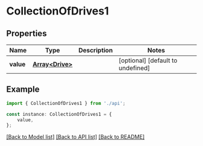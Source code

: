 # CollectionOfDrives1


## Properties

Name | Type | Description | Notes
------------ | ------------- | ------------- | -------------
**value** | [**Array&lt;Drive&gt;**](Drive.md) |  | [optional] [default to undefined]

## Example

```typescript
import { CollectionOfDrives1 } from './api';

const instance: CollectionOfDrives1 = {
    value,
};
```

[[Back to Model list]](../README.md#documentation-for-models) [[Back to API list]](../README.md#documentation-for-api-endpoints) [[Back to README]](../README.md)
